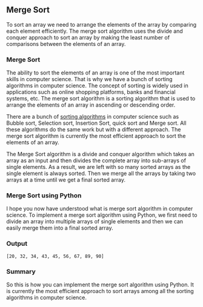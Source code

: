 ## Merge Sort

To sort an array we need to arrange the elements of the array by comparing each element efficiently. The merge sort algorithm uses the divide and conquer approach to sort an array by making the least number of comparisons between the elements of an array.

### Merge Sort

The ability to sort the elements of an array is one of the most important skills in computer science. That is why we have a bunch of sorting algorithms in computer science. The concept of sorting is widely used in applications such as online shopping platforms, banks and financial systems, etc. The merge sort algorithm is a sorting algorithm that is used to arrange the elements of an array in ascending or descending order.

There are a bunch of [sorting algorithms](https://thecleverprogrammer.com/2020/11/16/sorting-algorithms-using-c/) in computer science such as Bubble sort, Selection sort, Insertion Sort, quick sort and Merge sort. All these algorithms do the same work but with a different approach. The merge sort algorithm is currently the most efficient approach to sort the elements of an array.

The Merge Sort algorithm is a divide and conquer algorithm which takes an array as an input and then divides the complete array into sub-arrays of single elements. As a result, we are left with so many sorted arrays as the single element is always sorted. Then we merge all the arrays by taking two arrays at a time until we get a final sorted array.

### Merge Sort using Python

I hope you now have understood what is merge sort algorithm in computer science. To implement a merge sort algorithm using Python, we first need to divide an array into multiple arrays of single elements and then we can easily merge them into a final sorted array.

### Output

```
[20, 32, 34, 43, 45, 56, 67, 89, 90]
```

### Summary

So this is how you can implement the merge sort algorithm using Python. It is currently the most efficient approach to sort arrays among all the sorting algorithms in computer science.